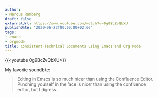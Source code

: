 ```yaml
---
author:
- Marcus Ramberg
draft: false
externalUrl: https://www.youtube.com/watch?v=0g9BcZvQbXU
publishDate: "2020-06-22T00:00:00+02:00"
tags:
- emacs
- orgmode
title: Consistent Technical Documents Using Emacs and Org Mode
---
```


{{<youtube 0g9BcZvQbXU>}}

My favorite soundbite:

> Editing in Emacs is so much nicer than using the Confluence Editor. Punching yourself in the face is nicer than
> using the confluence editor, but I digress.
